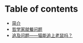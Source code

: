 # Table of contents

* [简介](README.md)
* [哲学家就餐问题](dining-philosophers-problem.md)
* [追及问题——猫能追上老鼠吗？](cats-mice.md)

